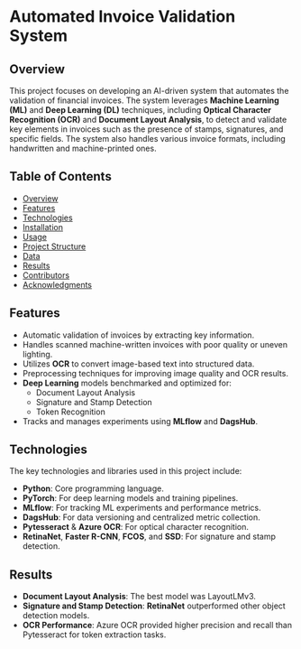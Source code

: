 
# Automated Invoice Validation System

## Overview

This project focuses on developing an AI-driven system that automates the validation of financial invoices. The system leverages **Machine Learning (ML)** and **Deep Learning (DL)** techniques, including **Optical Character Recognition (OCR)** and **Document Layout Analysis**, to detect and validate key elements in invoices such as the presence of stamps, signatures, and specific fields. The system also handles various invoice formats, including handwritten and machine-printed ones.

## Table of Contents
- [Overview](#overview)
- [Features](#features)
- [Technologies](#technologies)
- [Installation](#installation)
- [Usage](#usage)
- [Project Structure](#project-structure)
- [Data](#data)
- [Results](#results)
- [Contributors](#contributors)
- [Acknowledgments](#acknowledgments)

## Features
- Automatic validation of invoices by extracting key information.
- Handles scanned machine-written invoices with poor quality or uneven lighting.
- Utilizes **OCR** to convert image-based text into structured data.
- Preprocessing techniques for improving image quality and OCR results.
- **Deep Learning** models benchmarked and optimized for:
  - Document Layout Analysis
  - Signature and Stamp Detection
  - Token Recognition
- Tracks and manages experiments using **MLflow** and **DagsHub**.
  
## Technologies
The key technologies and libraries used in this project include:
- **Python**: Core programming language.
- **PyTorch**: For deep learning models and training pipelines.
- **MLflow**: For tracking ML experiments and performance metrics.
- **DagsHub**: For data versioning and centralized metric collection.
- **Pytesseract** & **Azure OCR**: For optical character recognition.
- **RetinaNet**, **Faster R-CNN**, **FCOS**, and **SSD**: For signature and stamp detection.

## Results
- **Document Layout Analysis**: The best model was LayoutLMv3.
- **Signature and Stamp Detection**: **RetinaNet** outperformed other object detection models.
- **OCR Performance**: Azure OCR provided higher precision and recall than Pytesseract for token extraction tasks.

